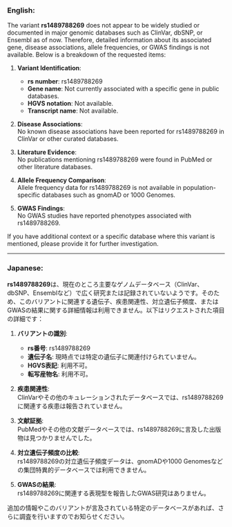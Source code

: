 ### English:
The variant **rs1489788269** does not appear to be widely studied or documented in major genomic databases such as ClinVar, dbSNP, or Ensembl as of now. Therefore, detailed information about its associated gene, disease associations, allele frequencies, or GWAS findings is not available. Below is a breakdown of the requested items:

1. **Variant Identification**:  
   - **rs number**: rs1489788269  
   - **Gene name**: Not currently associated with a specific gene in public databases.  
   - **HGVS notation**: Not available.  
   - **Transcript name**: Not available.  

2. **Disease Associations**:  
   No known disease associations have been reported for rs1489788269 in ClinVar or other curated databases.

3. **Literature Evidence**:  
   No publications mentioning rs1489788269 were found in PubMed or other literature databases.

4. **Allele Frequency Comparison**:  
   Allele frequency data for rs1489788269 is not available in population-specific databases such as gnomAD or 1000 Genomes.

5. **GWAS Findings**:  
   No GWAS studies have reported phenotypes associated with rs1489788269.

If you have additional context or a specific database where this variant is mentioned, please provide it for further investigation.

---

### Japanese:
**rs1489788269**は、現在のところ主要なゲノムデータベース（ClinVar、dbSNP、Ensemblなど）で広く研究または記録されていないようです。そのため、このバリアントに関連する遺伝子、疾患関連性、対立遺伝子頻度、またはGWASの結果に関する詳細情報は利用できません。以下はリクエストされた項目の詳細です：

1. **バリアントの識別**:  
   - **rs番号**: rs1489788269  
   - **遺伝子名**: 現時点では特定の遺伝子に関連付けられていません。  
   - **HGVS表記**: 利用不可。  
   - **転写産物名**: 利用不可。  

2. **疾患関連性**:  
   ClinVarやその他のキュレーションされたデータベースでは、rs1489788269に関連する疾患は報告されていません。

3. **文献証拠**:  
   PubMedやその他の文献データベースでは、rs1489788269に言及した出版物は見つかりませんでした。

4. **対立遺伝子頻度の比較**:  
   rs1489788269の対立遺伝子頻度データは、gnomADや1000 Genomesなどの集団特異的データベースでは利用できません。

5. **GWASの結果**:  
   rs1489788269に関連する表現型を報告したGWAS研究はありません。

追加の情報やこのバリアントが言及されている特定のデータベースがあれば、さらに調査を行いますのでお知らせください。
